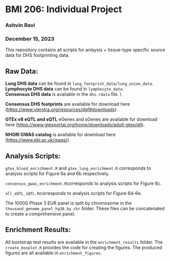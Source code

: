 # BMI 206: Individual Project
### Ashvin Ravi 
### December 15, 2023 

This repository contains all scripts for anlaysis + tissue-type specific source data for DHS footprinting data. 

## Raw Data: 

**Lung DHS data** can be found in ```lung_footprint_data/lung_union_data```. \
**Lymphocyte DHS data** can be found in ```lymphocyte_data```. \
**Consensus DHS data** is available in the ```dhs.rdata``` file. \

**Consensus DHS footprints** are available for download here (https://www.vierstra.org/resources/dgf#downloads). 

**GTEx v8 eQTL and sQTL** eGenes and sGenes are available for download here (https://www.gtexportal.org/home/downloads/adult-gtex/qtl). 

**NHGRI GWAS catalog** is available for download here (https://www.ebi.ac.uk/gwas/). 

## Analysis Scripts: 
```gtex_blood_enrichment.R``` and ```gtex_lung_enrichment.R``` corresponds to analysis scripts for Figure 6a and 6b respectively. 

```consensus_gwas_enrichment.R```corresponds to analysis scripts for Figure 6c.

```all_eQTL_sQTL.R```corresponds to analysis scripts for Figure 6d-6e.

The 1000G Phase 3 EUR panel is split by chromosome in the ```thousand_genome_panel_hg38_by_chr``` folder. These files can be concatenated to create a comprehensive panel. 

## Enrichment Results: 
All bootstrap test results are available in the ```enrichment_results``` folder. The ```create_boxplot.R``` provides the code for creating the figures. The produced figures are all available in ```enrichment_figures```. 





